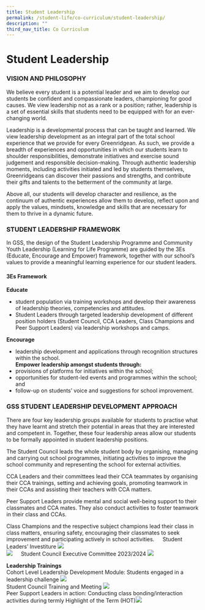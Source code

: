 ```yaml
---
title: Student Leadership
permalink: /student-life/co-curriculum/student-leadership/
description: ""
third_nav_title: Co Curriculum
---
```

# Student Leadership
### VISION AND PHILOSOPHY
We believe every student is a potential leader and we aim to develop our students be confident and compassionate leaders, championing for good causes. We view leadership not as a rank or a position; rather, leadership is a set of essential skills that students need to be equipped with for an ever-changing world.

Leadership is a developmental process that can be taught and learned. We view leadership development as an integral part of the total school experience that we provide for every Greenridgean. As such, we provide a breadth of experiences and opportunities in which our students learn to shoulder responsibilities, demonstrate initiatives and exercise sound judgement and responsible decision-making. Through authentic leadership moments, including activities initiated and led by students themselves, Greenridgeans can discover their passions and strengths, and contribute their gifts and talents to the betterment of the community at large.

Above all, our students will develop character and resilience, as the continuum of authentic experiences allow them to develop, reflect upon and apply the values, mindsets, knowledge and skills that are necessary for them to thrive in a dynamic future.

### STUDENT LEADERSHIP FRAMEWORK
In GSS, the design of the Student Leadership Programme and Community Youth Leadership (Learning for Life Programme) are guided by the 3Es (Educate, Encourage and Empower) framework, together with our school’s values to provide a meaningful learning experience for our student leaders. 
#### 3Es Framework
**Educate**
- student population via training workshops and develop their awareness of leadership theories, competencies and attitudes. 
- Student Leaders through targeted leadership development of different position holders (Student Council, CCA Leaders, Class Champions and Peer Support Leaders) via leadership workshops and camps.

**Encourage**
- leadership development and applications through recognition structures within the school.<br>
**Empower leadership amongst students through:**
- provisions of platforms for initiatives within the school;
- opportunities for student-led events and programmes within the school; and
- follow-up on students’ voice and suggestions for school improvement.

### GSS STUDENT LEADERSHIP DEVELOPMENT APPROACH
There are four key leadership groups available for students to practise what they have learnt and stretch their potential in areas that they are interested and competent in. Together, these four leadership areas allow our students to be formally appointed in student leadership positions.

The Student Council leads the whole student body by organising, managing and carrying out school programmes, initiating activities to improve the school community and representing the school for external activities.

CCA Leaders and their committees lead their CCA teammates by organising their CCA trainings, setting and achieving goals, promoting teamwork in their CCAs and assisting their teachers with CCA matters.

Peer Support Leaders provide mental and social well-being support to their classmates and CCA mates. They also conduct activities to foster teamwork in their class and CCAs.

Class Champions and the respective subject champions lead their class in class matters, ensuring safety, encouraging their classmates to seek improvement and participating actively in school activities.
 
Student Leaders’ Investiture
![](/images/StudentLeaders2023/sldr01.png)<br>
![](/images/StudentLeaders2023/sldr02.png)
 
Student Council Executive Committee 2023/2024
![](/images/StudentLeaders2023/sldr03.png)

**Leadership Trainings**\
Cohort Level Leadership Development Module: 
Students engaged in a leadership challenge
![](/images/StudentLeaders2023/sldr04.png)\
Student Council Training and Meeting
![](/images/StudentLeaders2023/sldr05.png)\
Peer Support Leaders in action:
Conducting class bonding/interaction activities during termly Highlight of the Term (HOT)![](/images/StudentLeaders2023/sldr08.png)

